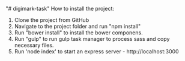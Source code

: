 "# digimark-task"
How to install the project:
1. Clone the project from GitHub
2. Navigate to the project folder and run "npm install"
3. Run "bower install" to install the bower componens.
4. Run "gulp" to run gulp task manager to process sass and copy necessary files.
5. Run 'node index' to start an express server - http://localhost:3000
